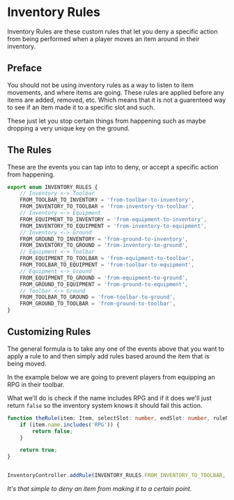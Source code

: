 

# Inventory Rules

Inventory Rules are these custom rules that let you deny a specific action from being performed when a player moves an item around in their inventory.

## Preface

You should not be using inventory rules as a way to listen to item movements, and where items are going. These rules are applied before any items are added, removed, etc. Which means that it is not a guarenteed way to see if an item made it to a specific slot and such.

These just let you stop certain things from happening such as maybe dropping a very unique key on the ground.

## The Rules

These are the events you can tap into to deny, or accept a specific action from happening.

```typescript
export enum INVENTORY_RULES {
    // Inventory <-> Toolbar
    FROM_TOOLBAR_TO_INVENTORY = 'from-toolbar-to-inventory',
    FROM_INVENTORY_TO_TOOLBAR = 'from-inventory-to-toolbar',
    // Inventory <-> Equipment
    FROM_EQUIPMENT_TO_INVENTORY = 'from-equipment-to-inventory',
    FROM_INVENTORY_TO_EQUIPMENT = 'from-inventory-to-equipment',
    // Inventory <-> Ground
    FROM_GROUND_TO_INVENTORY = 'from-ground-to-inventory',
    FROM_INVENTORY_TO_GROUND = 'from-inventory-to-ground',
    // Equipment <-> Toolbar
    FROM_EQUIPMENT_TO_TOOLBAR = 'from-equipment-to-toolbar',
    FROM_TOOLBAR_TO_EQUIPMENT = 'from-toolbar-to-equipment',
    // Equipment <-> Ground
    FROM_EQUIPMENT_TO_GROUND = 'from-equipment-to-ground',
    FROM_GROUND_TO_EQUIPMENT = 'from-ground-to-equipment',
    // Toolbar <-> Ground
    FROM_TOOLBAR_TO_GROUND = 'from-toolbar-to-ground',
    FROM_GROUND_TO_TOOLBAR = 'from-ground-to-toolbar',
}
```

## Customizing Rules

The general formula is to take any one of the events above that you want to apply a rule to and then simply add rules based around the item that is being moved.

In the example below we are going to prevent players from equipping an RPG in their toolbar.

What we'll do is check if the name includes RPG and if it does we'll just return `false` so the inventory system knows it should fail this action.

```typescript
function theRule(item: Item, selectSlot: number, endSlot: number, ruleName: string): boolean {
    if (item.name.includes('RPG')) {
        return false;
    }

    return true;
}


InventoryController.addRule(INVENTORY_RULES.FROM_INVENTORY_TO_TOOLBAR, theRule);
```

_It's that simple to deny an item from making it to a certain point._